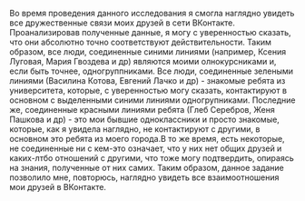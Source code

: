 Во время проведения данного исследования я смогла наглядно увидеть все дружественные связи моих друзей в сети ВКонтакте. Проанализировав полученные данные, я могу с уверенностью сказать, что они абсолютно точно соответствуют действительности. Таким образом, все люди, соединенные синими линиями (например, Ксения Луговая, Мария Гвоздева и др) являются моими олнокурсниками и, если быть точнее, одногруппниками. Все люди, соединенные зелеными линиями (Василина Котова, Евгений Лачко и др) - знакомые ребята из университета, которые, с уверенностью могу сказать, контактируют в основном с выделенными синими линиями одногрупниками. Последние же, соединенные красными линиями ребята (Глеб Серебров, Женя Пашкова и др) - это мои бывшие одноклассники и просто знакомые, которые, как я увидела наглядно, не контактируют с другими, в основном это ребята из моего города.В то же время, есть некоторые, не соединенные ни с кем-это означает, что у них нет общих друзей и каких-лтбо отношений с другими, что тоже могу подтвердить, опираясь на знания, полученные от них самих.
Таким образом, данное задание позволило мне, повторюсь, наглядно увидеть все взаимоотношения мои друзей в ВКонтакте.
